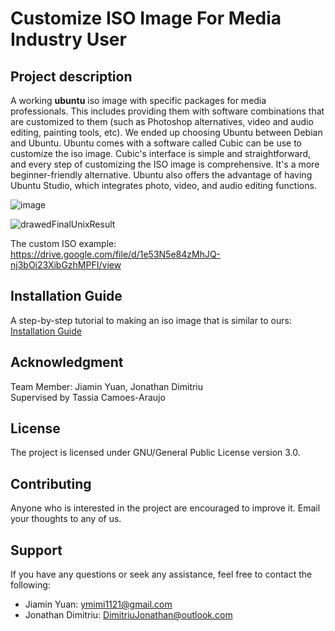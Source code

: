 # Customize ISO Image For Media Industry User

## Project description
A working **ubuntu** iso image with specific packages for media professionals. This includes providing them with software combinations that are customized to them (such as Photoshop alternatives, video and audio editing, painting tools, etc). We ended up choosing Ubuntu between Debian and Ubuntu. Ubuntu comes with a software called Cubic can be use to customize the iso image. Cubic's interface is simple and straightforward, and every step of customizing the ISO image is comprehensive. It's a more beginner-friendly alternative. Ubuntu also offers the advantage of having Ubuntu Studio, which integrates photo, video, and audio editing functions.

![image](https://user-images.githubusercontent.com/82058058/166124249-8f751a96-0e13-4f91-9280-21bc6a257399.png)

![drawedFinalUnixResult](https://user-images.githubusercontent.com/82055017/166337934-f882e9dd-6ff3-4177-835a-5d1af9ce3d88.jpg)


The custom ISO example:
https://drive.google.com/file/d/1e53N5e84zMhJQ-nj3bOi23XibGzhMPFI/view

## Installation Guide
A step-by-step tutorial to making an iso image that is similar to ours: [Installation Guide](https://github.com/DeadBwain/Unix-Final-Project/blob/main/install.md)

## Acknowledgment
Team Member: Jiamin Yuan, Jonathan Dimitriu  
Supervised by Tassia Camoes-Araujo

## License
The project is licensed under GNU/General Public License version 3.0. 

## Contributing
Anyone who is interested in the project are encouraged to improve it.
Email your thoughts to any of us.

## Support
If you have any questions or seek any assistance, feel free to contact the following:
- Jiamin Yuan: ymimi1121@gmail.com
- Jonathan Dimitriu: DimitriuJonathan@outlook.com 

